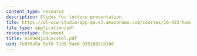 ```yaml
---
content_type: resource
description: Slides for lecture presentation.
file: https://ol-ocw-studio-app-qa.s3.amazonaws.com/courses/16-422-human-supervisory-control-of-automated-systems-spring-2004/7e030a9a5ef871d89ae89951082cb10d_030904juduncstel.pdf
file_type: application/pdf
resourcetype: Document
title: 030904juduncstel.pdf
uid: 7e030a9a-5ef8-71d8-9ae8-9951082cb10d
---
```


